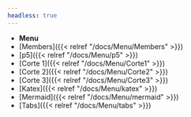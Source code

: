 ```yaml
---
headless: true
---
```


- **Menu**
- [Members]({{< relref "/docs/Menu/Members" >}})
- [p5]({{< relref "/docs/Menu/p5" >}})
- [Corte 1]({{< relref "/docs/Menu/Corte1" >}})
- [Corte 2]({{< relref "/docs/Menu/Corte2" >}})
- [Corte 3]({{< relref "/docs/Menu/Corte3" >}})
- [Katex]({{< relref "/docs/Menu/katex" >}})
- [Mermaid]({{< relref "/docs/Menu/mermaid" >}})
- [Tabs]({{< relref "/docs/Menu/tabs" >}})
<br />
